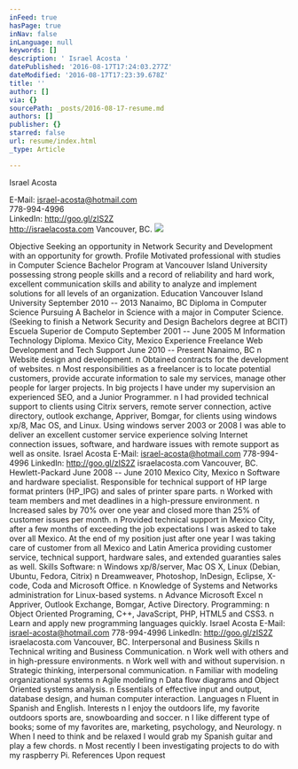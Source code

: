 ```yaml
---
inFeed: true
hasPage: true
inNav: false
inLanguage: null
keywords: []
description: ' Israel Acosta '
datePublished: '2016-08-17T17:24:03.277Z'
dateModified: '2016-08-17T17:23:39.678Z'
title: ''
author: []
via: {}
sourcePath: _posts/2016-08-17-resume.md
authors: []
publisher: {}
starred: false
url: resume/index.html
_type: Article

---
```

Israel Acosta 

E-Mail: israel-acosta@hotmail.com   
778-994-4996   
LinkedIn: http://goo.gl/zIS2Z   
http://israelacosta.com Vancouver, BC. ![](https://the-grid-user-content.s3-us-west-2.amazonaws.com/90a80b95-1aa1-4733-84a5-1478826463fe.jpg)

Objective Seeking an opportunity in Network Security and Development with an opportunity for growth. Profile Motivated professional with studies in Computer Science Bachelor Program at Vancouver Island University possessing strong people skills and a record of reliability and hard work, excellent communication skills and ability to analyze and implement solutions for all levels of an organization. Education Vancouver Island University September 2010 -- 2013 Nanaimo, BC Diploma in Computer Science Pursuing A Bachelor in Science with a major in Computer Science. (Seeking to finish a Network Security and Design Bachelors degree at BCIT) Escuela Superior de Computo September 2001 -- June 2005 M Information Technology Diploma. Mexico City, Mexico Experience Freelance Web Development and Tech Support June 2010 -- Present Nanaimo, BC n Website design and development. n Obtained contracts for the development of websites. n Most responsibilities as a freelancer is to locate potential customers, provide accurate information to sale my services, manage other people for larger projects. In big projects I have under my supervision an experienced SEO, and a Junior Programmer. n I had provided technical support to clients using Citrix servers, remote server connection, active directory, outlook exchange, Appriver, Bomgar, for clients using windows xp/8, Mac OS, and Linux. Using windows server 2003 or 2008 I was able to deliver an excellent customer service experience solving Internet connection issues, software, and hardware issues with remote support as well as onsite. Israel Acosta E-Mail: israel-acosta@hotmail.com 778-994-4996 LinkedIn: http://goo.gl/zIS2Z israelacosta.com Vancouver, BC. Hewlett-Packard June 2008 -- June 2010 Mexico City, Mexico n Software and hardware specialist. Responsible for technical support of HP large format printers (HP\_IPG) and sales of printer spare parts. n Worked with team members and met deadlines in a high-pressure environment. n Increased sales by 70% over one year and closed more than 25% of customer issues per month. n Provided technical support in Mexico City, after a few months of exceeding the job expectations I was asked to take over all Mexico. At the end of my position just after one year I was taking care of customer from all Mexico and Latin America providing customer service, technical support, hardware sales, and extended guaranties sales as well. Skills Software: n Windows xp/8/server, Mac OS X, Linux (Debian, Ubuntu, Fedora, Citrix) n Dreamweaver, Photoshop, InDesign, Eclipse, X-code, Coda and Microsoft Office. n Knowledge of Systems and Networks administration for Linux-based systems. n Advance Microsoft Excel n Appriver, Outlook Exchange, Bomgar, Active Directory. Programming: n Object Oriented Programing, C++, JavaScript, PHP, HTML5 and CSS3\. n Learn and apply new programming languages quickly. Israel Acosta E-Mail: israel-acosta@hotmail.com 778-994-4996 LinkedIn: http://goo.gl/zIS2Z israelacosta.com Vancouver, BC. Interpersonal and Business Skills n Technical writing and Business Communication. n Work well with others and in high-pressure environments. n Work well with and without supervision. n Strategic thinking, interpersonal communication. n Familiar with modeling organizational systems n Agile modeling n Data flow diagrams and Object Oriented systems analysis. n Essentials of effective input and output, database design, and human computer interaction. Languages n Fluent in Spanish and English. Interests n I enjoy the outdoors life, my favorite outdoors sports are, snowboarding and soccer. n I like different type of books; some of my favorites are, marketing, psychology, and Neurology. n When I need to think and be relaxed I would grab my Spanish guitar and play a few chords. n Most recently I been investigating projects to do with my raspberry Pi. References Upon request